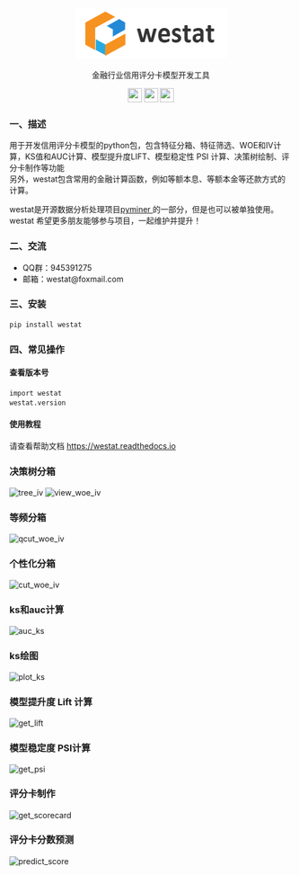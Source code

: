 

<h1 align="center" style="text-align:center;">
  <img src="./static/logo.png" width = "270" height = "90" alt="westat logo" align=center />
</h1>

<p align="center"> 金融行业信用评分卡模型开发工具  </p>

<p align="center" >
<a href="https://gitee.com/westat/westat"><img  src="https://gitee.com/westat/westat/raw/master/static/gitee.png" width = "25" height = "25"></a>
<a href="https://github.com/stat-fit/westat"><img  src="https://gitee.com/westat/westat/raw/master/static/github.png" width = "25" height = "25"></a>
<a href="https://pypi.org/project/westat/" ><img src="https://gitee.com/westat/westat/raw/master/static/pypi.png" width = "25" height = "25"></a>
<br>
</p>

<h3> 一、描述 </h3>

用于开发信用评分卡模型的python包，包含特征分箱、特征筛选、WOE和IV计算，KS值和AUC计算、模型提升度LIFT、模型稳定性 PSI 计算、决策树绘制、评分卡制作等功能
<br>另外，westat包含常用的金融计算函数，例如等额本息、等额本金等还款方式的计算。

westat是开源数据分析处理项目<a href="http://pyminer.com/" >pyminer </a> 的一部分，但是也可以被单独使用。
westat 希望更多朋友能够参与项目，一起维护并提升！


<h3>二、交流</h3>
<ul>
<li>QQ群：945391275 </li>
<li>邮箱：westat@foxmail.com</li>
</ul>

<h3> 三、安装 </h3>

```bash
pip install westat
```

<h3> 四、常见操作 </h3>
<h4>查看版本号</h4>

```bash
import westat
westat.version
```

<h4>使用教程</h4>


请查看帮助文档 <a href="https://westat.readthedocs.io" >https://westat.readthedocs.io </a>
<br>


<h3> 决策树分箱 </h3>
<p></p>
<img src="https://gitee.com/westat/westat/raw/master/static/tree_iv.png"  alt="tree_iv" align=center />
<img src="https://gitee.com/westat/westat/raw/master/static/view_woe_iv.png"  alt="view_woe_iv" align=center />

<p></p>

<h3> 等频分箱 </h3>

<p></p>

<img src="https://gitee.com/westat/westat/raw/master/static/qcut_woe_iv.png"  alt="qcut_woe_iv" align=center />

<p></p>
<h3> 个性化分箱 </h3>

<p></p>

<img src="https://gitee.com/westat/westat/raw/master/static/cut_woe_iv.png"  alt="cut_woe_iv" align=center />

<h3> ks和auc计算 </h3>
<p></p>

<img src="https://gitee.com/westat/westat/raw/master/static/auc_ks.png"  alt="auc_ks" align=center />

<p></p>

<h3> ks绘图 </h3>
<p></p>

<img src="https://gitee.com/westat/westat/raw/master/static/plot_ks.png"  alt="plot_ks" align=center />

<p></p>
<h3> 模型提升度 Lift 计算 </h3>

<p></p>

<img src="https://gitee.com/westat/westat/raw/master/static/get_lift.png"  alt="get_lift" align=center />

<p></p>
<h3> 模型稳定度 PSI计算 </h3>
<p></p>

<img src="https://gitee.com/westat/westat/raw/master/static/get_psi.png"  alt="get_psi" align=center />

<p></p>

<h3> 评分卡制作 </h3>
<p></p>

<img src="https://gitee.com/westat/westat/raw/master/static/get_scorecard.png"  alt="get_scorecard" align=center />

<p></p>

<h3> 评分卡分数预测 </h3>
<p></p>

<img src="https://gitee.com/westat/westat/raw/master/static/predict_score.png"  alt="predict_score" align=center />

<p></p>